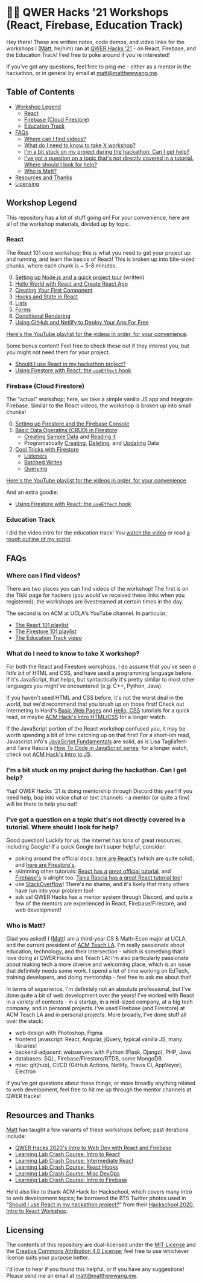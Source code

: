 # 🏳️‍🌈 QWER Hacks '21 Workshops (React, Firebase, Education Track)

Hey there! These are written notes, code demos, and video links for the workshops I ([Matt](https://matthewwang.me), he/him) ran at [QWER Hacks '21](https://www.qwerhacks.com/) - on React, Firebase, and the Education Track! Feel free to poke around if you're interested!

If you've got any questions, feel free to ping me - either as a mentor in the hackathon, or in general by email at [matt@matthewwang.me](mailto:matt@matthewwang.me).

## Table of Contents

* [Workshop Legend](#workshop-legend)
  * [React](#react)
  * [Firebase (Cloud Firestore)](#firebase-cloud-firestore)
  * [Education Track](#education-track)
* [FAQs](#faqs)
  * [Where can I find videos?](#where-can-i-find-videos)
  * [What do I need to know to take X workshop?](#what-do-i-need-to-know-to-take-x-workshop)
  * [I'm a bit stuck on my project during the hackathon. Can I get help?](#im-a-bit-stuck-on-my-project-during-the-hackathon-can-i-get-help)
  * [I've got a question on a topic that's not directly covered in a tutorial. Where should I look for help?](#ive-got-a-question-on-a-topic-thats-not-directly-covered-in-a-tutorial-where-should-i-look-for-help)
  * [Who is Matt?](#who-is-matt)
* [Resources and Thanks](#resources-and-thanks)
* [Licensing](#licensing)

## Workshop Legend

This repository has a lot of stuff going on! For your convenience, here are all of the workshop materials, divided up by topic.

### React

The React 101 core workshop; this is what you need to get your project up and running, and learn the basics of React! This is broken up into bite-sized chunks, where each chunk is ~ 5-8 minutes.

0. [Setting up Node.js and a quick project tour](https://github.com/malsf21/qwerhacks-21-workshops/tree/main/react/node-setup-and-tour) (written)
1. [Hello World with React and Create React App](https://github.com/malsf21/qwerhacks-21-workshops/tree/main/react/main-workshop#hello-world-with-react-and-create-react-app)
2. [Creating Your First Component](https://github.com/malsf21/qwerhacks-21-workshops/tree/main/react/main-workshop#creating-your-first-component)
3. [Hooks and State in React](https://github.com/malsf21/qwerhacks-21-workshops/tree/main/react/main-workshop#hooks-and-state-in-react)
4. [Lists](https://github.com/malsf21/qwerhacks-21-workshops/tree/main/react/main-workshop#lists)
5. [Forms](https://github.com/malsf21/qwerhacks-21-workshops/tree/main/react/main-workshop#forms-and-passing-down-functions)
6. [Conditional Rendering](https://github.com/malsf21/qwerhacks-21-workshops/tree/main/react/main-workshop#conditional-rendering)
7. [Using GitHub and Netlify to Deploy Your App For Free](https://github.com/malsf21/qwerhacks-21-workshops/tree/main/react/main-workshop#using-github-and-netlify-to-deploy-your-app-for-free)

[Here's the YouTube playlist for the videos in order, for your convenience](https://www.youtube.com/playlist?list=PLPO7_kXilXFbpznCbpni9fjg7MKU7lyKS).

Some bonus content! Feel free to check these out if they interest you, but you might not need them for your project.

* [Should I use React in my hackathon project?](https://github.com/malsf21/qwerhacks-21-workshops/tree/main/react/should-i-use-react)
* [Using Firestore with React: the `useEffect` hook](https://github.com/malsf21/qwerhacks-21-workshops/tree/main/firebase/with-react)

### Firebase (Cloud Firestore)

The "actual" workshop; here, we take a simple vanilla JS app and integrate Firebase. Similar to the React videos, the workshop is broken up into small chunks!

0. [Setting up Firestore and the Firebase Console](https://github.com/malsf21/qwerhacks-21-workshops/tree/main/firebase/main-workshop#setting-up-firestore-and-the-firebase-console)
1. [Basic Data Operatins (CRUD) in Firestore](https://github.com/malsf21/qwerhacks-21-workshops/tree/main/firebase/main-workshop#basic-data-operations-crud-in-firestore):
    * [Creating Sample Data](https://github.com/malsf21/qwerhacks-21-workshops/tree/main/firebase/main-workshop#creating-sample-data) and [Reading it](https://github.com/malsf21/qwerhacks-21-workshops/tree/main/firebase/main-workshop#basic-read-operations)
    * Programatically [Creating](https://github.com/malsf21/qwerhacks-21-workshops/tree/main/firebase/main-workshop#creating-data-programatically), [Deleting](https://github.com/malsf21/qwerhacks-21-workshops/tree/main/firebase/main-workshop#deleting-data), and [Updating](https://github.com/malsf21/qwerhacks-21-workshops/tree/main/firebase/main-workshop#updating-data) Data
2. [Cool Tricks with Firestore](https://github.com/malsf21/qwerhacks-21-workshops/tree/main/firebase/main-workshop#cool-tricks-with-firestore-listeners-transactions-querying)
    * [Listeners](https://github.com/malsf21/qwerhacks-21-workshops/tree/main/firebase/main-workshop#listeners)
    * [Batched Writes](https://github.com/malsf21/qwerhacks-21-workshops/tree/main/firebase/main-workshop#batched-writes)
    * [Querying](https://github.com/malsf21/qwerhacks-21-workshops/tree/main/firebase/main-workshop#querying)

[Here's the YouTube playlist for the videos in order, for your convenience](https://www.youtube.com/playlist?list=PLPO7_kXilXFb0_hrPKxlx-UEhZHiiTEWY).

And an extra goodie:

* [Using Firestore with React: the `useEffect` hook](https://github.com/malsf21/qwerhacks-21-workshops/tree/main/firebase/with-react)

### Education Track

I did the video intro for the education track! You [watch the video](https://www.youtube.com/watch?v=KhtwVRjKosg) or read [a rough outline of my script](https://github.com/malsf21/qwerhacks-21-workshops/tree/main/education-track).

## FAQs

### Where can I find videos?

There are two places you can find videos of the workshop! The first is on the Tikkl page for hackers (you would've received these links when you registered); the workshops are livestreamed at certain times in the day.

The second is on ACM at UCLA's YouTube channel. In particular,

* [The React 101 playlist](https://www.youtube.com/playlist?list=PLPO7_kXilXFbpznCbpni9fjg7MKU7lyKS)
* [The Firestore 101 playlist](https://www.youtube.com/playlist?list=PLPO7_kXilXFb0_hrPKxlx-UEhZHiiTEWY)
* [The Education Track video](https://www.youtube.com/watch?v=KhtwVRjKosg)


### What do I need to know to take X workshop?

For both the React and Firestore workshops, I do assume that you've seen *a little bit* of HTML and CSS, and have used a programming language before. If it's JavaScript, that helps, but syntactically it's pretty similar to most other languages you might've encountered (e.g. C++, Python, Java).

If you haven't used HTML and CSS before, it's not the worst deal in the world, but we'd recommend that you brush up on those first! Check out Interneting Is Hard's [Basic Web Pages](https://www.internetingishard.com/html-and-css/basic-web-pages/) and [Hello, CSS](https://www.internetingishard.com/html-and-css/hello-css/) tutorials for a quick read, or maybe [ACM Hack's Intro HTML/CSS](https://www.youtube.com/watch?v=sttIgSTnSg0) for a longer watch.

If the JavaScript portion of the React workshop confused you, it may be worth spending a bit of time catching up on that first! For a short-ish read, Javascript.info's [JavaScript Fundamentals](https://javascript.info/first-steps) are solid, as is Lisa Tagliaferri and Tania Rascia's [How To Code in JavaScript series](https://www.digitalocean.com/community/tutorial_series/how-to-code-in-javascript); for a longer watch, check out [ACM Hack's Intro to JS](https://www.youtube.com/watch?v=Dk9kob-9Wkw).

### I'm a bit stuck on my project during the hackathon. Can I get help?

Yup! QWER Hacks '21 is doing mentorship through Discord this year! If you need help, bop into voice chat or text channels - a mentor (or quite a few) will be there to help you out!

### I've got a question on a topic that's not directly covered in a tutorial. Where should I look for help?

Good question! Luckily for us, the internet has tons of great resources, including Google! If a quick Google isn't super helpful, consider:

* poking around the official docs: [here are React's](https://reactjs.org/docs/getting-started.html) (which are quite solid), and [here are Firestore's](https://firebase.google.com/docs/firestore).
* skimming other tutorials: [React has a great official tutorial](https://reactjs.org/tutorial/tutorial.html), and [Firebase's](https://firebase.google.com/docs/web/setup) is alright too. [Tania Rascia has a great React tutorial too](https://www.taniarascia.com/getting-started-with-react/)!
* use [StackOverflow](https://stackoverflow.com/)! There's no shame, and it's likely that many others have run into your problem too!
* ask us! QWER Hacks has a mentor system through Discord, and quite a few of the mentors are experienced in React, Firebase/Firestore, and web development!

### Who is Matt?

Glad you asked! I ([Matt](https://matthewwang.me)) am a third-year CS & Math-Econ major at UCLA, and the current president of [ACM Teach LA](https://teachla.uclaacm.com). I'm really passionate about education, technology, and their intersection - which is something that I love doing at QWER Hacks and Teach LA! I'm also particularly passionate about making tech a more diverse and welcoming place, which is an issue that definitely needs some work. I spend a lot of time working on EdTech, training developers, and doing mentorship - feel free to ask me about that!

In terms of experience, I'm definitely not an absolute professional, but I've done quite a bit of web development over the years! I've worked with React in a variety of contexts - in a startup, in a mid-sized company, at a big tech company, and in personal projects. I've used Firebase (and Firestore) at ACM Teach LA and in personal projects. More broadly, I've done stuff all over the stack:

* web design with Photoshop, Figma
* frontend javascript: React, Angular, jQuery, typical vanilla JS, many libraries!
* backend-adjacent: webservers with Python (Flask, Django), PHP, Java
* databases: SQL, Firebase/Firestore/RTDB, some MongoDB
* misc: git(hub), CI/CD (GitHub Actions, Netlify, Travis CI, AppVeyor), Electron

If you've got questions about these things, or more broadly anything related to web development, feel free to hit me up through the mentor channels at QWER Hacks!

## Resources and Thanks

[Matt](https://matthewwang.me) has taught a few variants of these workshops before; past iterations include:

* [QWER Hacks 2020's Intro to Web Dev with React and Firebase](https://github.com/malsf21/qwerhacks-web-dev-workshop)
* [Learning Lab Crash Course: Intro to React](https://github.com/uclaacm/learning-lab-crash-course-su20/tree/master/07-intro-react)
* [Learning Lab Crash Course: Intermediate React](https://github.com/uclaacm/learning-lab-crash-course-su20/tree/master/09-intermediate-react-1)
* [Learning Lab Crash Course: React Hooks](https://github.com/uclaacm/learning-lab-crash-course-su20/tree/master/11-react-hooks)
* [Learning Lab Crash Course: Misc DevOps](https://github.com/uclaacm/learning-lab-crash-course-su20/tree/master/14-misc-devops)
* [Learning Lab Crash Course: Intro to Firebase](https://github.com/uclaacm/learning-lab-crash-course-su20/tree/master/18-firebase)

He'd also like to thank ACM Hack for Hackschool, which covers many intro to web development topics; he borrowed the BTS Twitter photos used in "[Should I use React in my hackathon project?](https://github.com/malsf21/qwerhacks-21-workshops/tree/main/react/should-i-use-react)" from their [Hackschool 2020, Intro to React Workshop](https://github.com/uclaacm/hackschool-f20/tree/main/session-7-intro-react).

## Licensing

The contents of this repository are dual-licensed under the [MIT License](https://github.com/malsf21/qwerhacks-21-workshops/blob/main/LICENSE) and the [Creative Commons Attribution 4.0 License](https://creativecommons.org/licenses/by/4.0/); feel free to use whichever license suits your purpose better.

I'd love to hear if you found this helpful, or if you have any suggestions! Please send me an email at [matt@matthewwang.me](mailto:matt@matthewwang.me).

